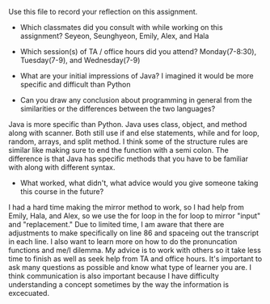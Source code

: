 Use this file to record your reflection on this assignment.

- Which classmates did you consult with while working on this assignment?
Seyeon, Seunghyeon, Emily, Alex, and Hala

- Which session(s) of TA / office hours did you attend?
Monday(7-8:30), Tuesday(7-9), and Wednesday(7-9)

- What are your initial impressions of Java? 
I imagined it would be more specific and difficult than Python

- Can you draw any conclusion about programming in general from the similarities or the differences between the two languages?

Java is more specific than Python. Java uses class, object, and method along with scanner. Both still use if and else statements, while and for loop, random, arrays, and split method. I think some of the structure rules are similar like making sure to end the function with a semi colon. The difference is that Java has specific methods that you have to be familiar with along with different syntax. 

- What worked, what didn't, what advice would you give someone taking this course in the future?

I had a hard time making the mirror method to work, so I had help from Emily, Hala, and Alex, so we use the for loop in the for loop to mirror "input" and "replacement." Due to limited time, I am aware that there are adjustments to make specifically on line 86 and spaceing out the transcript in each line. I also want to learn more on how to do the pronuncation functions and me/I dilemma. My advice is to work with others so it take less time to finish as well as seek help from TA and office hours. It's important to ask many questions as possible and know what type of learner you are. I think communication is also important because I have difficulty understanding a concept sometimes by the way the information is excecuated.

